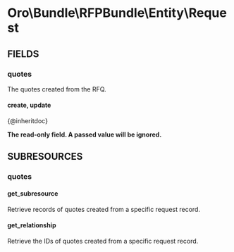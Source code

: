 # Oro\Bundle\RFPBundle\Entity\Request

## FIELDS

### quotes

The quotes created from the RFQ.

#### create, update

{@inheritdoc}

**The read-only field. A passed value will be ignored.**

## SUBRESOURCES

### quotes

#### get_subresource

Retrieve records of quotes created from a specific request record.

#### get_relationship

Retrieve the IDs of quotes created from a specific request record.
